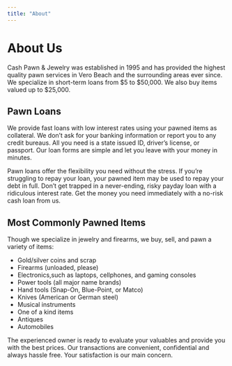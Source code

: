 ```yaml
---
title: "About"
---
```

# About Us

Cash Pawn & Jewelry was established in 1995 and has provided the highest quality pawn services in Vero Beach and the surrounding areas ever since. We specialize in short-term loans from $5 to $50,000. We also buy items valued up to $25,000.

## Pawn Loans

We provide fast loans with low interest rates using your pawned items as collateral. We don’t ask for your banking information or report you to any credit bureaus.  All you need is a state issued ID, driver’s license, or passport. Our loan forms are simple and let you leave with your money in minutes.

Pawn loans offer the flexibility you need without the stress. If you’re struggling to repay your loan, your pawned item may be used to repay your debt in full. Don’t get trapped in a never-ending, risky payday loan with a ridiculous interest rate. Get the money you need immediately with a no-risk cash loan from us.

## Most Commonly Pawned Items

Though we specialize in jewelry and firearms, we buy, sell, and pawn a variety of items:

- Gold/silver coins and scrap
- Firearms (unloaded, please)
- Electronics,such as laptops, cellphones, and gaming consoles
- Power tools (all major name brands)
- Hand tools (Snap-On, Blue-Point, or Matco)
- Knives (American or German steel)
- Musical instruments
- One of a kind items
- Antiques
- Automobiles

The experienced owner is ready to evaluate your valuables and provide you with the best prices. Our transactions are convenient, confidential and always hassle free. Your satisfaction is our main concern.
